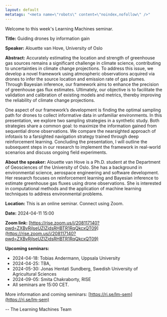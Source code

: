 ```yaml
---
layout: default
metatags: "<meta name=\"robots\" content=\"noindex,nofollow\" />"
---
```

Welcome to this week's Learning Machines seminar.

**Title:** Guiding drones by information gain

**Speaker:** Alouette van Hove, University of Oslo

**Abstract:** Accurately estimating the location and strength of greenhouse gas sources remains a significant challenge in climate science, contributing to uncertainties in climate change projections. To address this issue, we develop a novel framework using atmospheric observations acquired via drones to infer the source location and emission rate of gas plumes. Through Bayesian inference, our framework aims to enhance the precision of greenhouse gas flux estimates. Ultimately, our objective is to facilitate the validation and calibration of existing models and metrics, thereby improving the reliability of climate change projections.

One aspect of our framework’s development is finding the optimal sampling path for drones to collect informative data in unfamiliar environments. In this presentation, we explore two sampling strategies in a synthetic study.  Both strategies share a common goal: to maximize the information gained from sequential drone observations. We compare the nearsighted approach of infotaxis to a farsighted navigation strategy trained through deep reinforcement learning. Concluding the presentation, I will outline the subsequent steps in our research to implement the framework in real-world scenarios and discuss ongoing field experiments.

**About the speaker:** Alouette van Hove is a Ph.D. student at the Department of Geosciences of the University of Oslo. She has a background in environmental science, aerospace engineering and software development. Her research focuses on reinforcement learning and Bayesian inference to estimate greenhouse gas fluxes using drone observations. She is interested in computational methods and the application of machine learning techniques to address environmental problems.

**Location:** This is an online seminar. Connect using Zoom.

**Date:** 2024-04-11 15:00

**Zoom link:** [https://rise.zoom.us/j/208117140?pwd=ZXBvRjlseUZIZjdsRHBTR1RqQkcxQT09](https://rise.zoom.us/j/208117140?pwd=ZXBvRjlseUZIZjdsRHBTR1RqQkcxQT09)

**Upcoming seminars:**

* 2024-04-18: Tobias Andermann, Uppsala University
* 2024-04-25: TBA, 
* 2024-05-30: Jonas Hentati Sundberg, Swedish University of Agricultural Sciences
* 2024-09-05: Smita Chakraborty, RISE
* All seminars are 15:00 CET.

More information and coming seminars: [https://ri.se/lm-sem](https://ri.se/lm-sem)

-- The Learning Machines Team

